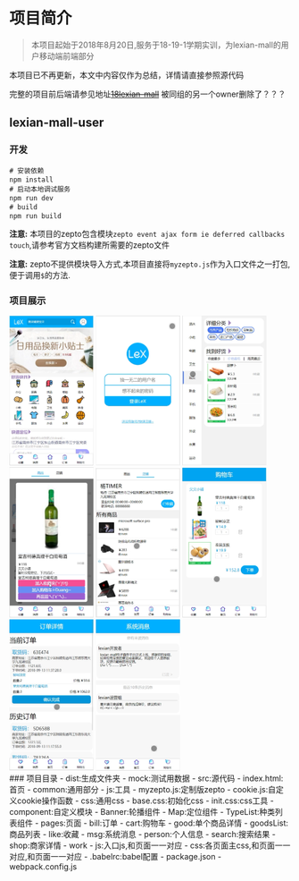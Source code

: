 # 项目简介
> 本项目起始于2018年8月20日,服务于18-19-1学期实训，为lexian-mall的用户移动端前端部分

本项目已不再更新，本文中内容仅作为总结，详情请直接参照源代码

完整的项目前后端请参见地址~~[18lexian-mall](https://github.com/18Lexian-Mall)~~
被同组的另一个owner删除了？？？

## lexian-mall-user

### 开发
```shell
# 安装依赖
npm install
# 启动本地调试服务
npm run dev
# build
npm run build
```
**注意:** 本项目的zepto包含模块`zepto event ajax form ie deferred callbacks touch`,请参考官方文档构建所需要的zepto文件

**注意:** zepto不提供模块导入方式,本项目直接将`myzepto.js`作为入口文件之一打包,便于调用`$`的方法.

### 项目展示
<div>
  <img src="./assets/首页.png" width="30%"/>
  <img src="./assets/登录.png" width="30%"/>
  <img src="./assets/商品列表.png" width="30%"/>
  <img src="./assets/商品详情.png" width="30%"/>
  <img src="./assets/店铺详情.png" width="30%"/>
  <img src="./assets/购物车.png" width="30%"/>
  <img src="./assets/订单.png" width="30%"/>
  <img src="./assets/消息.png" width="30%"/>
</div>
### 项目目录
- dist:生成文件夹
- mock:测试用数据
- src:源代码
  - index.html:首页
  - common:通用部分
    - js:工具
      - myzepto.js:定制版zepto
      - cookie.js:自定义cookie操作函数
    - css:通用css
      - base.css:初始化css
      - init.css:css工具
  - component:自定义模块
    - Banner:轮播组件
    - Map:定位组件
    - TypeList:种类列表组件
  - pages:页面
    - bill:订单
    - cart:购物车
    - good:单个商品详情
    - goodsList:商品列表
    - like:收藏
    - msg:系统消息
    - person:个人信息
    - search:搜索结果
    - shop:商家详情
  - work
    - js:入口js,和页面一一对应
    - css:各页面主css,和页面一一对应,和页面一一对应
- .babelrc:babel配置
- package.json
- webpack.config.js



